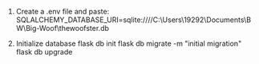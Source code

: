1. Create a .env file and paste: 
SQLALCHEMY_DATABASE_URI=sqlite:////C:\Users\19292\Documents\BW\Big-Woof\thewoofster.db

2. Initialize database 
flask db init 
flask db migrate -m "initial migration"
flask db upgrade 